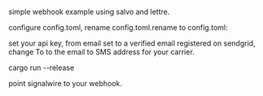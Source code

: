 simple webhook example using salvo and lettre.

configure config.toml, rename config.toml.rename to config.toml:

set your api key, from email set to a verified email registered on sendgrid, change To to the email to SMS address for your carrier.

cargo run --release


point signalwire to your webhook.


